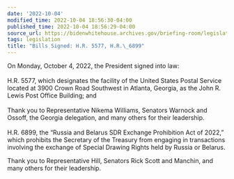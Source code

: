 ```yaml
---
date: '2022-10-04'
modified_time: 2022-10-04 18:56:30-04:00
published_time: 2022-10-04 18:56:29-04:00
source_url: https://bidenwhitehouse.archives.gov/briefing-room/legislation/2022/10/04/bills-signed-h-r-5577-h-r-6899/
tags: legislation
title: "Bills Signed: H.R. 5577, H.R.\_6899"
---
```

 
On Monday, October 4, 2022, the President signed into law:  
   
H.R. 5577, which designates the facility of the United States Postal
Service located at 3900 Crown Road Southwest in Atlanta, Georgia, as the
John R. Lewis Post Office Building; and  
   
Thank you to Representative Nikema Williams, Senators Warnock and
Ossoff, the Georgia delegation, and many others for their leadership.  
   
H.R. 6899, the “Russia and Belarus SDR Exchange Prohibition Act of
2022,” which prohibits the Secretary of the Treasury from engaging in
transactions involving the exchange of Special Drawing Rights held by
Russia or Belarus.  
  
Thank you to Representative Hill, Senators Rick Scott and Manchin, and
many others for their leadership.  
  
   
  
   
